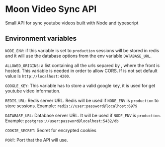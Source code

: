 # Moon Video Sync API

Small API for sync youtube videos built with Node and typescript

## Environment variables

`NODE_ENV`: if this variable is set to `production` sessions will be stored in redis and it will use the database options from the env variable `DATABASE_URL`.

`ALLOWED_ORIGINS`: a list containing all the urls separed by , where the front is hosted. This variable is needed in order to
allow CORS. If is not set default value is `http://localhost:4200`.

`GOOGLE_KEY`: This variable has to store a valid google key, it is used for get youtube video information.

`REDIS_URL`: Redis server URL. Redis will be used if `NODE_ENV` is `production` to store sessions. Example: `redis://user:password@localhost:6979`

`DATABASE_URL`: Database server URL. It will be used if `NODE_ENV` is `production`. Example: `postgres://user:password@localhost:5432/db`

`COOKIE_SECRET`: Secret for encrypted cookies

`PORT`: Port that the API will use.
